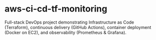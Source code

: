 # aws-ci-cd-tf-monitoring
Full-stack DevOps project demonstrating Infrastructure as Code (Terraform), continuous delivery (GitHub Actions), container deployment (Docker on EC2), and observability (Prometheus &amp; Grafana).

